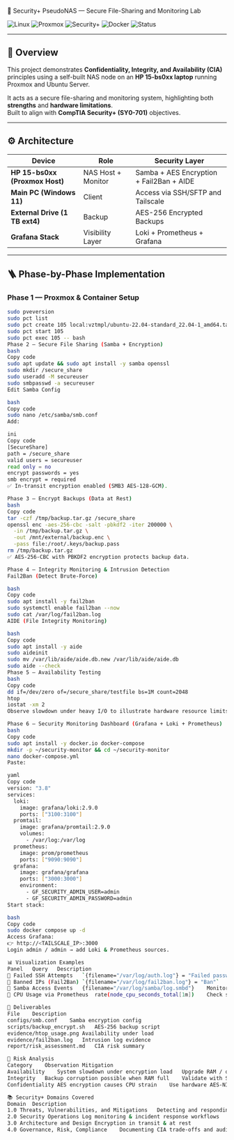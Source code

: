 🔐 Security+ PseudoNAS — Secure File-Sharing and Monitoring Lab

![Linux](https://img.shields.io/badge/OS-Linux-blue?logo=linux)
![Proxmox](https://img.shields.io/badge/Hypervisor-Proxmox-red?logo=proxmox)
![Security+](https://img.shields.io/badge/Project-CompTIA%20Security%2B-yellow)
![Docker](https://img.shields.io/badge/Stack-Grafana%20%7C%20Loki%20%7C%20Prometheus-green)
![Status](https://img.shields.io/badge/Status-Completed-brightgreen)

---

## 🧭 Overview

This project demonstrates **Confidentiality, Integrity, and Availability (CIA)** principles using a self-built NAS node on an **HP 15-bs0xx laptop** running Proxmox and Ubuntu Server.

It acts as a secure file-sharing and monitoring system, highlighting both **strengths** and **hardware limitations**.  
Built to align with **CompTIA Security+ (SY0-701)** objectives.

---

## ⚙️ Architecture

| Device | Role | Security Layer |
|---------|------|----------------|
| **HP 15-bs0xx (Proxmox Host)** | NAS Host + Monitor | Samba + AES Encryption + Fail2Ban + AIDE |
| **Main PC (Windows 11)** | Client | Access via SSH/SFTP and Tailscale |
| **External Drive (1 TB ext4)** | Backup | AES-256 Encrypted Backups |
| **Grafana Stack** | Visibility Layer | Loki + Prometheus + Grafana |

---

## 🪜 Phase-by-Phase Implementation

### **Phase 1 — Proxmox & Container Setup**

```bash
sudo pveversion
sudo pct list
sudo pct create 105 local:vztmpl/ubuntu-22.04-standard_22.04-1_amd64.tar.zst -rootfs local-lvm:10 -hostname nas-ct -net0 name=eth0,bridge=vmbr0,ip=dhcp
sudo pct start 105
sudo pct exec 105 -- bash
Phase 2 — Secure File Sharing (Samba + Encryption)
bash
Copy code
sudo apt update && sudo apt install -y samba openssl
sudo mkdir /secure_share
sudo useradd -M secureuser
sudo smbpasswd -a secureuser
Edit Samba Config

bash
Copy code
sudo nano /etc/samba/smb.conf
Add:

ini
Copy code
[SecureShare]
path = /secure_share
valid users = secureuser
read only = no
encrypt passwords = yes
smb encrypt = required
✅ In-transit encryption enabled (SMB3 AES-128-GCM).

Phase 3 — Encrypt Backups (Data at Rest)
bash
Copy code
tar -czf /tmp/backup.tar.gz /secure_share
openssl enc -aes-256-cbc -salt -pbkdf2 -iter 200000 \
  -in /tmp/backup.tar.gz \
  -out /mnt/external/backup.enc \
  -pass file:/root/.keys/backup.pass
rm /tmp/backup.tar.gz
✅ AES-256-CBC with PBKDF2 encryption protects backup data.

Phase 4 — Integrity Monitoring & Intrusion Detection
Fail2Ban (Detect Brute-Force)

bash
Copy code
sudo apt install -y fail2ban
sudo systemctl enable fail2ban --now
sudo cat /var/log/fail2ban.log
AIDE (File Integrity Monitoring)

bash
Copy code
sudo apt install -y aide
sudo aideinit
sudo mv /var/lib/aide/aide.db.new /var/lib/aide/aide.db
sudo aide --check
Phase 5 — Availability Testing
bash
Copy code
dd if=/dev/zero of=/secure_share/testfile bs=1M count=2048
htop
iostat -xm 2
Observe slowdown under heavy I/O to illustrate hardware resource limits.

Phase 6 — Security Monitoring Dashboard (Grafana + Loki + Prometheus)
bash
Copy code
sudo apt install -y docker.io docker-compose
mkdir -p ~/security-monitor && cd ~/security-monitor
nano docker-compose.yml
Paste:

yaml
Copy code
version: "3.8"
services:
  loki:
    image: grafana/loki:2.9.0
    ports: ["3100:3100"]
  promtail:
    image: grafana/promtail:2.9.0
    volumes:
      - /var/log:/var/log
  prometheus:
    image: prom/prometheus
    ports: ["9090:9090"]
  grafana:
    image: grafana/grafana
    ports: ["3000:3000"]
    environment:
      - GF_SECURITY_ADMIN_USER=admin
      - GF_SECURITY_ADMIN_PASSWORD=admin
Start stack:

bash
Copy code
sudo docker compose up -d
Access Grafana:
👉 http://<TAILSCALE_IP>:3000
Login admin / admin → add Loki & Prometheus sources.

📊 Visualization Examples
Panel	Query	Description
🔐 Failed SSH Attempts	`{filename="/var/log/auth.log"}	= "Failed password"`
🚫 Banned IPs (Fail2Ban)	`{filename="/var/log/fail2ban.log"}	= "Ban"`
🧰 Samba Access Events	{filename="/var/log/samba/log.smbd"}	Monitor file-share access
💾 CPU Usage via Prometheus	rate(node_cpu_seconds_total[1m])	Check system load impact

🧾 Deliverables
File	Description
configs/smb.conf	Samba encryption config
scripts/backup_encrypt.sh	AES-256 backup script
evidence/htop_usage.png	Availability under load
evidence/fail2ban.log	Intrusion log evidence
report/risk_assessment.md	CIA risk summary

🧩 Risk Analysis
Category	Observation	Mitigation
Availability	System slowdown under encryption load	Upgrade RAM / offload to NAS hardware
Integrity	Backup corruption possible when RAM full	Validate with SHA256 hashes
Confidentiality	AES encryption causes CPU strain	Use hardware AES-NI or dedicated mini PC

📚 Security+ Domains Covered
Domain	Description
1.0 Threats, Vulnerabilities, and Mitigations	Detecting and responding to attacks (Fail2Ban, AIDE)
2.0 Security Operations	Log monitoring & incident response workflows
3.0 Architecture and Design	Encryption in transit & at rest
4.0 Governance, Risk, Compliance	Documenting CIA trade-offs and audit trails

